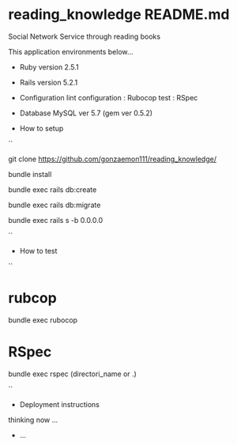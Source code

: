 # reading_knowledge README.md

Social Network Service through reading books

This application environments below...

* Ruby version
2.5.1

* Rails version
5.2.1

* Configuration
lint configuration : Rubocop
test : RSpec

* Database
MySQL ver 5.7 (gem ver 0.5.2)

* How to setup


``

git clone https://github.com/gonzaemon111/reading_knowledge/

bundle install


bundle exec rails db:create

bundle exec rails db:migrate

bundle exec rails s -b 0.0.0.0

``


* How to test

``

# rubcop

bundle exec rubocop

# RSpec

bundle exec rspec (directori_name or .)


``

* Deployment instructions

thinking now ...

* ...
